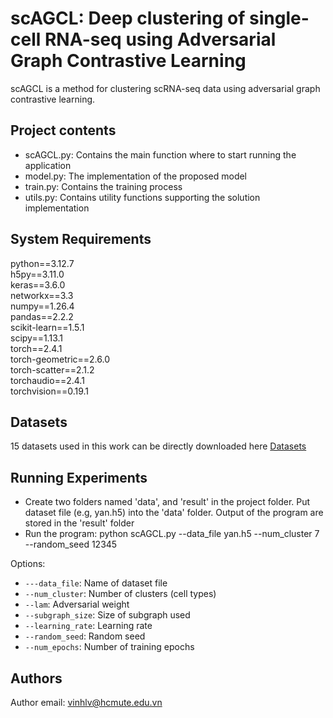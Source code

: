 
# scAGCL: Deep clustering of single-cell RNA-seq using Adversarial Graph Contrastive Learning
scAGCL is a method for clustering scRNA-seq data using adversarial graph contrastive learning. 


## Project contents
+ scAGCL.py: Contains the main function where to start running the application
+ model.py: The implementation of the proposed model
+ train.py: Contains the training process
+ utils.py: Contains utility functions supporting the solution implementation


## System Requirements
python==3.12.7  
h5py==3.11.0  
keras==3.6.0  
networkx==3.3  
numpy==1.26.4  
pandas==2.2.2  
scikit-learn==1.5.1  
scipy==1.13.1  
torch==2.4.1  
torch-geometric==2.6.0  
torch-scatter==2.1.2  
torchaudio==2.4.1  
torchvision==0.19.1  

## Datasets
15 datasets used in this work can be directly downloaded here [Datasets](https://zenodo.org/records/15272789)

## Running Experiments
+ Create two folders named 'data', and 'result' in the project folder. Put dataset file (e.g, yan.h5) into the 'data' folder. Output of the program are stored in the 'result' folder
+ Run the program: 
python scAGCL.py --data_file yan.h5 --num_cluster 7 --random_seed 12345

Options:
- `---data_file`: Name of dataset file
- `--num_cluster`: Number of clusters (cell types)
- `--lam`: Adversarial weight
- `--subgraph_size`: Size of subgraph used
- `--learning_rate`: Learning rate
- `--random_seed`: Random seed
- `--num_epochs`: Number of training epochs

## Authors
Author email: vinhlv@hcmute.edu.vn
